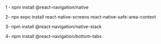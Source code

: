 1 - npm install @react-navigation/native

2- npx expo install react-native-screens react-native-safe-area-context

3- npm install @react-navigation/native-stack

4- npm install @react-navigation/bottom-tabs
